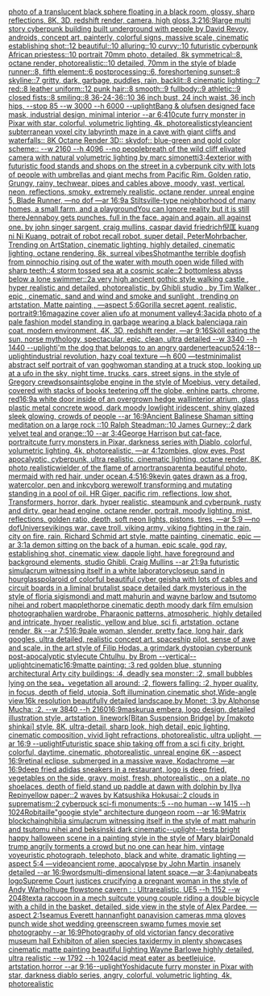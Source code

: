 [photo of a translucent black sphere floating in a black room, glossy, sharp reflections, 8K, 3D, redshift render, camera, high gloss,](https://www.ebank.nz/aiartgenerator?category=photo%20of%20a%20translucent%20black%20sphere%20floating%20in%20a%20black%20room%2C%20glossy%2C%20sharp%20reflections%2C%208K%2C%203D%2C%20redshift%20render%2C%20camera%2C%20high%20gloss%2C)[3:2](https://www.ebank.nz/aiartgenerator?category=3%3A2)[16:9](https://www.ebank.nz/aiartgenerator?category=16%3A9)[large multi story cyberpunk building built underground with people by David Revoy, androids, concept art, painterly, colorful signs, massive scale, cinematic establishing shot::12 beautiful::10 alluring::10 curvy::10 futuristic cyberpunk African priestess::10 portrait 70mm photo, detailed, 8k symmetrical::8, octane render, photorealistic::10 detailed, 70mm in the style of blade runner::8, fifth element::6 postprocessing::6, foreshortening sunset::8 skyline::7 gritty, dark, garbage, puddles, rain, backlit::8 cinematic lighting::7 red::8 leather uniform::12 punk hair::8 smooth::9 fullbody::9 athletic::9 closed fists::8 smiling::8 36-24-36::10 36 inch bust, 24 inch waist, 36 inch hips, --stop 85 --w 3000 --h 6000 --uplight](https://www.ebank.nz/aiartgenerator?category=large%20multi%20story%20cyberpunk%20building%20built%20underground%20with%20people%20by%20David%20Revoy%2C%20androids%2C%20concept%20art%2C%20painterly%2C%20colorful%20signs%2C%20massive%20scale%2C%20cinematic%20establishing%20shot%3A%3A12%20beautiful%3A%3A10%20alluring%3A%3A10%20curvy%3A%3A10%20futuristic%20cyberpunk%20African%20priestess%3A%3A10%20portrait%2070mm%20photo%2C%20detailed%2C%208k%20symmetrical%3A%3A8%2C%20octane%20render%2C%20photorealistic%3A%3A10%20detailed%2C%2070mm%20in%20the%20style%20of%20blade%20runner%3A%3A8%2C%20fifth%20element%3A%3A6%20postprocessing%3A%3A6%2C%20foreshortening%20sunset%3A%3A8%20skyline%3A%3A7%20gritty%2C%20dark%2C%20garbage%2C%20puddles%2C%20rain%2C%20backlit%3A%3A8%20cinematic%20lighting%3A%3A7%20red%3A%3A8%20leather%20uniform%3A%3A12%20punk%20hair%3A%3A8%20smooth%3A%3A9%20fullbody%3A%3A9%20athletic%3A%3A9%20closed%20fists%3A%3A8%20smiling%3A%3A8%2036-24-36%3A%3A10%2036%20inch%20bust%2C%2024%20inch%20waist%2C%2036%20inch%20hips%2C%20--stop%2085%20--w%203000%20--h%206000%20--uplight)[Bang & olufsen designed face mask, industrial design, minimal interior --ar 6:4](https://www.ebank.nz/aiartgenerator?category=Bang%20%26%20olufsen%20designed%20face%20mask%2C%20industrial%20design%2C%20minimal%20interior%20--ar%206%3A4)[10](https://www.ebank.nz/aiartgenerator?category=10)[cute furry monster in Pixar with star, colorful, volumetric lighting, 4k, photorealistic](https://www.ebank.nz/aiartgenerator?category=cute%20furry%20monster%20in%20Pixar%20with%20star%2C%20colorful%2C%20volumetric%20lighting%2C%204k%2C%20photorealistic)[style](https://www.ebank.nz/aiartgenerator?category=style)[ancient subterranean voxel city labyrinth maze in a cave with giant cliffs and waterfalls:: 8K Octane Render 3D:: skydof:: blue-green and gold color scheme::   --w 2160  --h 4096 --no people](https://www.ebank.nz/aiartgenerator?category=ancient%20subterranean%20voxel%20city%20labyrinth%20maze%20in%20a%20cave%20with%20giant%20cliffs%20and%20waterfalls%3A%3A%208K%20Octane%20Render%203D%3A%3A%20skydof%3A%3A%20blue-green%20and%20gold%20color%20scheme%3A%3A%20%20%20--w%202160%20%20--h%204096%20--no%20people)[breath of the wild cliff elivated camera with natural volumetric lighting by marc simonetti](https://www.ebank.nz/aiartgenerator?category=breath%20of%20the%20wild%20cliff%20elivated%20camera%20with%20natural%20volumetric%20lighting%20by%20marc%20simonetti)[3:4](https://www.ebank.nz/aiartgenerator?category=3%3A4)[exterior with futuristic food stands and shops on the street in a cyberpunk city with lots of people with umbrellas and giant mechs from Pacific Rim. Golden ratio, Grungy, rainy, techwear, pipes and cables above, moody, vast, vertical, neon, reflections, smoky, extremely realistic, octane render, unreal engine 5, Blade Runner, —no dof —ar 16:9](https://www.ebank.nz/aiartgenerator?category=exterior%20with%20futuristic%20food%20stands%20and%20shops%20on%20the%20street%20in%20a%20cyberpunk%20city%20with%20lots%20of%20people%20with%20umbrellas%20and%20giant%20mechs%20from%20Pacific%20Rim.%20Golden%20ratio%2C%20Grungy%2C%20rainy%2C%20techwear%2C%20pipes%20and%20cables%20above%2C%20moody%2C%20vast%2C%20vertical%2C%20neon%2C%20reflections%2C%20smoky%2C%20extremely%20realistic%2C%20octane%20render%2C%20unreal%20engine%205%2C%20Blade%20Runner%2C%20%E2%80%94no%20dof%20%E2%80%94ar%2016%3A9)[a Stiltsville-type neighborhood of many homes, a small farm, and a playground](https://www.ebank.nz/aiartgenerator?category=a%20Stiltsville-type%20neighborhood%20of%20many%20homes%2C%20a%20small%20farm%2C%20and%20a%20playground)[You can Ignore reality but it is still there](https://www.ebank.nz/aiartgenerator?category=You%20can%20Ignore%20reality%20but%20it%20is%20still%20there)[Jenna](https://www.ebank.nz/aiartgenerator?category=Jenna)[boy gets punches. full in the face. again and again. all against one. by john singer sargent, craig mullins, caspar david friedrich](https://www.ebank.nz/aiartgenerator?category=boy%20gets%20punches.%20full%20in%20the%20face.%20again%20and%20again.%20all%20against%20one.%20by%20john%20singer%20sargent%2C%20craig%20mullins%2C%20caspar%20david%20friedrich)[倪匡 kuang ni Ni Kuang,  potrait of robot recall robot, super detail, PeterMohrbacher, Trending on ArtStation, cinematic lighting, highly detailed, cinematic lighting, octane rendering, 8k, surreal vibes](https://www.ebank.nz/aiartgenerator?category=%E5%80%AA%E5%8C%A1%20kuang%20ni%20Ni%20Kuang%2C%20%20potrait%20of%20robot%20recall%20robot%2C%20super%20detail%2C%20PeterMohrbacher%2C%20Trending%20on%20ArtStation%2C%20cinematic%20lighting%2C%20highly%20detailed%2C%20cinematic%20lighting%2C%20octane%20rendering%2C%208k%2C%20surreal%20vibes)[Shot](https://www.ebank.nz/aiartgenerator?category=Shot)[man](https://www.ebank.nz/aiartgenerator?category=man)[the terrible dogfish from pinnochio rising out of the water with mouth open wide filled with sharp teeth::4 storm tossed sea at a cosmic scale::2 bottomless abyss below a lone swimmer::2](https://www.ebank.nz/aiartgenerator?category=the%20terrible%20dogfish%20from%20pinnochio%20rising%20out%20of%20the%20water%20with%20mouth%20open%20wide%20filled%20with%20sharp%20teeth%3A%3A4%20storm%20tossed%20sea%20at%20a%20cosmic%20scale%3A%3A2%20bottomless%20abyss%20below%20a%20lone%20swimmer%3A%3A2)[a very high ancient gothic style walking castle , hyper realistic and detailed, photorealistic, by Ghibli studio , by Tim Walker , epic , cinematic, sand and wind and smoke and sunlight , trending on artstation, Matte painting , —aspect 5:6](https://www.ebank.nz/aiartgenerator?category=a%20very%20high%20ancient%20gothic%20style%20walking%20castle%20%2C%20hyper%20realistic%20and%20detailed%2C%20photorealistic%2C%20by%20Ghibli%20studio%20%2C%20by%20Tim%20Walker%20%2C%20epic%20%2C%20cinematic%2C%20sand%20and%20wind%20and%20smoke%20and%20sunlight%20%2C%20trending%20on%20artstation%2C%20Matte%20painting%20%2C%20%E2%80%94aspect%205%3A6)[Gorilla secret agent, realistic, portrait](https://www.ebank.nz/aiartgenerator?category=Gorilla%20secret%20agent%2C%20realistic%2C%20portrait)[9:16](https://www.ebank.nz/aiartgenerator?category=9%3A16)[magazine cover alien ufo at monument valley](https://www.ebank.nz/aiartgenerator?category=magazine%20cover%20alien%20ufo%20at%20monument%20valley)[4:3](https://www.ebank.nz/aiartgenerator?category=4%3A3)[acid](https://www.ebank.nz/aiartgenerator?category=acid)[a photo of a pale fashion model standing in garbage wearing a black balenciaga rain coat, modern environment, 4K, 3D, redshift render, —ar 9:16](https://www.ebank.nz/aiartgenerator?category=a%20photo%20of%20a%20pale%20fashion%20model%20standing%20in%20garbage%20wearing%20a%20black%20balenciaga%20rain%20coat%2C%20modern%20environment%2C%204K%2C%203D%2C%20redshift%20render%2C%20%E2%80%94ar%209%3A16)[Sköll eating the sun, norse mythology, spectacular, epic, clean, ultra detailed --w 3340 --h 1440 --uplight](https://www.ebank.nz/aiartgenerator?category=Sk%C3%B6ll%20eating%20the%20sun%2C%20norse%20mythology%2C%20spectacular%2C%20epic%2C%20clean%2C%20ultra%20detailed%20--w%203340%20--h%201440%20--uplight)[i'm the dog that belongs to an angry gardener](https://www.ebank.nz/aiartgenerator?category=i%27m%20the%20dog%20that%20belongs%20to%20an%20angry%20gardener)[teacup](https://www.ebank.nz/aiartgenerator?category=teacup)[5](https://www.ebank.nz/aiartgenerator?category=5)[24:18](https://www.ebank.nz/aiartgenerator?category=24%3A18)[--uplight](https://www.ebank.nz/aiartgenerator?category=--uplight)[industrial revolution, hazy coal texture —h 600 —test](https://www.ebank.nz/aiartgenerator?category=industrial%20revolution%2C%20hazy%20coal%20texture%20%E2%80%94h%20600%20%E2%80%94test)[minimalist abstract self portrait of van gogh](https://www.ebank.nz/aiartgenerator?category=minimalist%20abstract%20self%20portrait%20of%20van%20gogh)[woman standing at a truck stop, looking up at a ufo in the sky, night time, trucks, cars, street signs, in the style of Gregory crewdson](https://www.ebank.nz/aiartgenerator?category=woman%20standing%20at%20a%20truck%20stop%2C%20looking%20up%20at%20a%20ufo%20in%20the%20sky%2C%20night%20time%2C%20trucks%2C%20cars%2C%20street%20signs%2C%20in%20the%20style%20of%20Gregory%20crewdson)[saints](https://www.ebank.nz/aiartgenerator?category=saints)[globe engine in the style of Moebius, very detailed, covered with stacks of books teetering off the globe, enhine parts, chrome, red](https://www.ebank.nz/aiartgenerator?category=globe%20engine%20in%20the%20style%20of%20Moebius%2C%20very%20detailed%2C%20covered%20with%20stacks%20of%20books%20teetering%20off%20the%20globe%2C%20enhine%20parts%2C%20chrome%2C%20red)[16:9](https://www.ebank.nz/aiartgenerator?category=16%3A9)[a white door inside of an overgrown hedge wall](https://www.ebank.nz/aiartgenerator?category=a%20white%20door%20inside%20of%20an%20overgrown%20hedge%20wall)[interior atrium, glass plastic metal concrete wood, dark moody lowlight iridescent, shiny glazed sleek glowing, crowds of people --ar 16:9](https://www.ebank.nz/aiartgenerator?category=interior%20atrium%2C%20glass%20plastic%20metal%20concrete%20wood%2C%20dark%20moody%20lowlight%20iridescent%2C%20shiny%20glazed%20sleek%20glowing%2C%20crowds%20of%20people%20--ar%2016%3A9)[Ancient Balinese Shaman sitting meditation on a large rock ::10 Ralph Steadman::10 James Gurney::2 dark velvet teal and orange::10 --ar 3:4](https://www.ebank.nz/aiartgenerator?category=Ancient%20Balinese%20Shaman%20sitting%20meditation%20on%20a%20large%20rock%20%3A%3A10%20Ralph%20Steadman%3A%3A10%20James%20Gurney%3A%3A2%20dark%20velvet%20teal%20and%20orange%3A%3A10%20--ar%203%3A4)[George Harrison but cat-face, portrait](https://www.ebank.nz/aiartgenerator?category=George%20Harrison%20but%20cat-face%2C%20portrait)[cute furry monsters in Pixar, darkness series with Diablo, colorful, volumetric lighting, 4k, photorealistic, —ar 4:1](https://www.ebank.nz/aiartgenerator?category=cute%20furry%20monsters%20in%20Pixar%2C%20darkness%20series%20with%20Diablo%2C%20colorful%2C%20volumetric%20lighting%2C%204k%2C%20photorealistic%2C%20%E2%80%94ar%204%3A1)[zombies, glow eyes, Post apocalyptic, cyberpunk, ultra realistic, cinematic lighting, octane render, 8K, photo realistic](https://www.ebank.nz/aiartgenerator?category=zombies%2C%20glow%20eyes%2C%20Post%20apocalyptic%2C%20cyberpunk%2C%20ultra%20realistic%2C%20cinematic%20lighting%2C%20octane%20render%2C%208K%2C%20photo%20realistic)[wielder of the flame of arnor](https://www.ebank.nz/aiartgenerator?category=wielder%20of%20the%20flame%20of%20arnor)[transparent](https://www.ebank.nz/aiartgenerator?category=transparent)[a beautiful photo, mermaid with red hair, under ocean,](https://www.ebank.nz/aiartgenerator?category=a%20beautiful%20photo%2C%20mermaid%20with%20red%20hair%2C%20under%20ocean%2C)[4:5](https://www.ebank.nz/aiartgenerator?category=4%3A5)[16:9](https://www.ebank.nz/aiartgenerator?category=16%3A9)[kevin gates drawn as a frog, watercolor, pen and ink](https://www.ebank.nz/aiartgenerator?category=kevin%20gates%20drawn%20as%20a%20frog%2C%20watercolor%2C%20pen%20and%20ink)[cyborg werewolf transforming and mutating standing in a pool of oil.  HR Giger, pacific rim, reflections, low shot, Transformers, horror, dark, hyper realistic, steampunk and cyberpunk, rusty and dirty, gear head engine, octane render, portrait, moody lighting, mist, reflections, golden ratio, depth, soft neon lights, pistons, tires, —ar 5:9 —no dof](https://www.ebank.nz/aiartgenerator?category=cyborg%20werewolf%20transforming%20and%20mutating%20standing%20in%20a%20pool%20of%20oil.%20%20HR%20Giger%2C%20pacific%20rim%2C%20reflections%2C%20low%20shot%2C%20Transformers%2C%20horror%2C%20dark%2C%20hyper%20realistic%2C%20steampunk%20and%20cyberpunk%2C%20rusty%20and%20dirty%2C%20gear%20head%20engine%2C%20octane%20render%2C%20portrait%2C%20moody%20lighting%2C%20mist%2C%20reflections%2C%20golden%20ratio%2C%20depth%2C%20soft%20neon%20lights%2C%20pistons%2C%20tires%2C%20%E2%80%94ar%205%3A9%20%E2%80%94no%20dof)[Universe](https://www.ebank.nz/aiartgenerator?category=Universe)[vikings war, cave troll, viking army, viking fighting in the rain, city on fire, rain, Richard Schmid  art style, matte painting, cinematic, epic —ar 3:1](https://www.ebank.nz/aiartgenerator?category=vikings%20war%2C%20cave%20troll%2C%20viking%20army%2C%20viking%20fighting%20in%20the%20rain%2C%20city%20on%20fire%2C%20rain%2C%20Richard%20Schmid%20%20art%20style%2C%20matte%20painting%2C%20cinematic%2C%20epic%20%E2%80%94ar%203%3A1)[a demon sitting on the back of a human.  epic scale, god ray, establishing shot, cinematic view, dapple light, have foreground and background elements, studio Ghibli, Craig Mullins --ar 21:9](https://www.ebank.nz/aiartgenerator?category=a%20demon%20sitting%20on%20the%20back%20of%20a%20human.%20%20epic%20scale%2C%20god%20ray%2C%20establishing%20shot%2C%20cinematic%20view%2C%20dapple%20light%2C%20have%20foreground%20and%20background%20elements%2C%20studio%20Ghibli%2C%20Craig%20Mullins%20--ar%2021%3A9)[a futuristic simulacrum witnessing itself in a white laboratory](https://www.ebank.nz/aiartgenerator?category=a%20futuristic%20simulacrum%20witnessing%20itself%20in%20a%20white%20laboratory)[closeup sand in hourglass](https://www.ebank.nz/aiartgenerator?category=closeup%20sand%20in%20hourglass)[polaroid of colorful beautiful cyber geisha with lots of cables and circuit boards in a liminal brutalist space detailed dark mysterious in the style of floria sigismondi and matt mahurin and wayne barlow and tsutomo nihei and robert mapplethorpe cinematic depth moody dark film emulsion photograph](https://www.ebank.nz/aiartgenerator?category=polaroid%20of%20colorful%20beautiful%20cyber%20geisha%20with%20lots%20of%20cables%20and%20circuit%20boards%20in%20a%20liminal%20brutalist%20space%20detailed%20dark%20mysterious%20in%20the%20style%20of%20floria%20sigismondi%20and%20matt%20mahurin%20and%20wayne%20barlow%20and%20tsutomo%20nihei%20and%20robert%20mapplethorpe%20cinematic%20depth%20moody%20dark%20film%20emulsion%20photograph)[alien wardrobe, Pharaonic patterns, atmospheric, highly detailed and intricate, hyper realistic, yellow and blue, sci fi, artstation, octane render, 8k --ar 7:5](https://www.ebank.nz/aiartgenerator?category=alien%20wardrobe%2C%20Pharaonic%20patterns%2C%20atmospheric%2C%20highly%20detailed%20and%20intricate%2C%20hyper%20realistic%2C%20yellow%20and%20blue%2C%20sci%20fi%2C%20artstation%2C%20octane%20render%2C%208k%20--ar%207%3A5)[16:9](https://www.ebank.nz/aiartgenerator?category=16%3A9)[pale woman, slender, pretty face, long hair, dark googles, ultra detailed, realistic concept art. spaceship pilot. sense of awe and scale, in the art style of Filip Hodas, a grimdark dystopian cyberpunk post-apocalyptic style](https://www.ebank.nz/aiartgenerator?category=pale%20woman%2C%20slender%2C%20pretty%20face%2C%20long%20hair%2C%20dark%20googles%2C%20ultra%20detailed%2C%20realistic%20concept%20art.%20spaceship%20pilot.%20sense%20of%20awe%20and%20scale%2C%20in%20the%20art%20style%20of%20Filip%20Hodas%2C%20a%20grimdark%20dystopian%20cyberpunk%20post-apocalyptic%20style)[cute Chtulhu, by Brom --vertical](https://www.ebank.nz/aiartgenerator?category=cute%20Chtulhu%2C%20by%20Brom%20--vertical)[--uplight](https://www.ebank.nz/aiartgenerator?category=--uplight)[cinematic](https://www.ebank.nz/aiartgenerator?category=cinematic)[16:9](https://www.ebank.nz/aiartgenerator?category=16%3A9)[matte painting: :3 red golden blue, stunning architectural Arty city buildings: :4, deadly sea monster: :2, small bubbles lying on the sea，vegetation all around: :2, flowers falling: :2, hyper quality, in focus, depth of field, utopia, Soft illumination,cinematic shot,Wide-angle view,16k resolution beautifully detailed landscape.by Monet: :3,by Alphonse Mucha: :2. --w 3840 --h 2160](https://www.ebank.nz/aiartgenerator?category=matte%20painting%3A%20%3A3%20red%20golden%20blue%2C%20stunning%20architectural%20Arty%20city%20buildings%3A%20%3A4%2C%20deadly%20sea%20monster%3A%20%3A2%2C%20small%20bubbles%20lying%20on%20the%20sea%EF%BC%8Cvegetation%20all%20around%3A%20%3A2%2C%20flowers%20falling%3A%20%3A2%2C%20hyper%20quality%2C%20in%20focus%2C%20depth%20of%20field%2C%20utopia%2C%20Soft%20illumination%2Ccinematic%20shot%2CWide-angle%20view%2C16k%20resolution%20beautifully%20detailed%20landscape.by%20Monet%3A%20%3A3%2Cby%20Alphonse%20Mucha%3A%20%3A2.%20--w%203840%20--h%202160)[16:9](https://www.ebank.nz/aiartgenerator?category=16%3A9)[mask](https://www.ebank.nz/aiartgenerator?category=mask)[urua embera, logo design, detailed illustration style, artstation, linework](https://www.ebank.nz/aiartgenerator?category=urua%20embera%2C%20logo%20design%2C%20detailed%20illustration%20style%2C%20artstation%2C%20linework)[[Bitan Suspension Bridge] by [makoto shinkai] style, 8K, ultra-detail, sharp look, high detail, epic lighting, cinematic composition, vivid light refractions, photorealistic, ultra uplight, —ar 16:9 --uplight](https://www.ebank.nz/aiartgenerator?category=%5BBitan%20Suspension%20Bridge%5D%20by%20%5Bmakoto%20shinkai%5D%20style%2C%208K%2C%20ultra-detail%2C%20sharp%20look%2C%20high%20detail%2C%20epic%20lighting%2C%20cinematic%20composition%2C%20vivid%20light%20refractions%2C%20photorealistic%2C%20ultra%20uplight%2C%20%E2%80%94ar%2016%3A9%20--uplight)[Futuristic space ship taking off from a sci fi city, bright, colorful, daytime, cinematic, photorealistic, unreal engine 6K --aspect 16:9](https://www.ebank.nz/aiartgenerator?category=Futuristic%20space%20ship%20taking%20off%20from%20a%20sci%20fi%20city%2C%20bright%2C%20colorful%2C%20daytime%2C%20cinematic%2C%20photorealistic%2C%20unreal%20engine%206K%20--aspect%2016%3A9)[retinal eclipse, submerged in a massive wave, Kodachrome —ar 16:9](https://www.ebank.nz/aiartgenerator?category=retinal%20eclipse%2C%20submerged%20in%20a%20massive%20wave%2C%20Kodachrome%20%E2%80%94ar%2016%3A9)[deep fried adidas sneakers in a restaurant, logo is deep fried, vegetables on the side, gravy, moist, fresh, photorealistic,, on a plate, no shoelaces, depth of field,](https://www.ebank.nz/aiartgenerator?category=deep%20fried%20adidas%20sneakers%20in%20a%20restaurant%2C%20logo%20is%20deep%20fried%2C%20vegetables%20on%20the%20side%2C%20gravy%2C%20moist%2C%20fresh%2C%20photorealistic%2C%2C%20on%20a%20plate%2C%20no%20shoelaces%2C%20depth%20of%20field%2C)[stand up paddle at dawn with dolphin by Ilya Repin](https://www.ebank.nz/aiartgenerator?category=stand%20up%20paddle%20at%20dawn%20with%20dolphin%20by%20Ilya%20Repin)[yellow paper::2 waves by Katsushika Hokusai::2 clouds in suprematism::2 cyberpuck sci-fi monuments::5 --no human --w 1415 --h 1024](https://www.ebank.nz/aiartgenerator?category=yellow%20paper%3A%3A2%20waves%20by%20Katsushika%20Hokusai%3A%3A2%20clouds%20in%20suprematism%3A%3A2%20cyberpuck%20sci-fi%20monuments%3A%3A5%20--no%20human%20--w%201415%20--h%201024)[Robitaille](https://www.ebank.nz/aiartgenerator?category=Robitaille)["googie style"  architecture dungeon room --ar 16:9](https://www.ebank.nz/aiartgenerator?category=%22googie%20style%22%20%20architecture%20dungeon%20room%20--ar%2016%3A9)[Matrix blockchain](https://www.ebank.nz/aiartgenerator?category=Matrix%20blockchain)[ghibli](https://www.ebank.nz/aiartgenerator?category=ghibli)[a simulacrum witnessing itself in the style of matt mahurin and tsutomu nihei and beksinski dark cinematic](https://www.ebank.nz/aiartgenerator?category=a%20simulacrum%20witnessing%20itself%20in%20the%20style%20of%20matt%20mahurin%20and%20tsutomu%20nihei%20and%20beksinski%20dark%20cinematic)[--uplight](https://www.ebank.nz/aiartgenerator?category=--uplight)[--test](https://www.ebank.nz/aiartgenerator?category=--test)[a bright happy halloween scene in a painting style in the style of Mary blair](https://www.ebank.nz/aiartgenerator?category=a%20bright%20happy%20halloween%20scene%20in%20a%20painting%20style%20in%20the%20style%20of%20Mary%20blair)[Donald trump angrily torments a crowd but no one can hear him, vintage voyeuristic photograph, telephoto, black and white, dramatic lighting —aspect 5:4 —video](https://www.ebank.nz/aiartgenerator?category=Donald%20trump%20angrily%20torments%20a%20crowd%20but%20no%20one%20can%20hear%20him%2C%20vintage%20voyeuristic%20photograph%2C%20telephoto%2C%20black%20and%20white%2C%20dramatic%20lighting%20%E2%80%94aspect%205%3A4%20%E2%80%94video)[ancient rome, apocalypse by John Martin, insanely detailed --ar 16:9](https://www.ebank.nz/aiartgenerator?category=ancient%20rome%2C%20apocalypse%20by%20John%20Martin%2C%20insanely%20detailed%20--ar%2016%3A9)[words](https://www.ebank.nz/aiartgenerator?category=words)[multi-dimensional latent space,—ar 3:4](https://www.ebank.nz/aiartgenerator?category=multi-dimensional%20latent%20space%2C%E2%80%94ar%203%3A4)[anjunabeats logo](https://www.ebank.nz/aiartgenerator?category=anjunabeats%20logo)[Supreme Court justices crucifying a pregnant woman in the style of Andy Warhol](https://www.ebank.nz/aiartgenerator?category=Supreme%20Court%20justices%20crucifying%20a%20pregnant%20woman%20in%20the%20style%20of%20Andy%20Warhol)[huge flowstone cavern  : : Ultrarealistic, UE5 --h 1152 --w 2048](https://www.ebank.nz/aiartgenerator?category=huge%20flowstone%20cavern%20%20%3A%20%3A%20Ultrarealistic%2C%20UE5%20--h%201152%20--w%202048)[text](https://www.ebank.nz/aiartgenerator?category=text)[a raccoon in a mech suit](https://www.ebank.nz/aiartgenerator?category=a%20raccoon%20in%20a%20mech%20suit)[cute young couple riding a double bicycle with a child in the basket, detailed, side view in the style of Alex Pardee, —aspect 2:1](https://www.ebank.nz/aiartgenerator?category=cute%20young%20couple%20riding%20a%20double%20bicycle%20with%20a%20child%20in%20the%20basket%2C%20detailed%2C%20side%20view%20in%20the%20style%20of%20Alex%20Pardee%2C%20%E2%80%94aspect%202%3A1)[seamus Everett hannan](https://www.ebank.nz/aiartgenerator?category=seamus%20Everett%20hannan)[fight panavision cameras mma gloves punch wide shot wedding greenscreen swamp fumes movie set photography --ar 16:9](https://www.ebank.nz/aiartgenerator?category=fight%20panavision%20cameras%20mma%20gloves%20punch%20wide%20shot%20wedding%20greenscreen%20swamp%20fumes%20movie%20set%20photography%20--ar%2016%3A9)[Photography of old victorian fancy decorative museum hall Exhibiton of alien species taxidermy in plenty showcases cinematic matte painting beautiful lighting Wayne Barlowe highly detailed, ultra realistic --w 1792 --h 1024](https://www.ebank.nz/aiartgenerator?category=Photography%20of%20old%20victorian%20fancy%20decorative%20museum%20hall%20Exhibiton%20of%20alien%20species%20taxidermy%20in%20plenty%20showcases%20cinematic%20matte%20painting%20beautiful%20lighting%20Wayne%20Barlowe%20highly%20detailed%2C%20ultra%20realistic%20--w%201792%20--h%201024)[acid meat eater as beetlejuice, artstation,horror --ar 9:16](https://www.ebank.nz/aiartgenerator?category=acid%20meat%20eater%20as%20beetlejuice%2C%20artstation%2Chorror%20--ar%209%3A16)[--uplight](https://www.ebank.nz/aiartgenerator?category=--uplight)[Yoshida](https://www.ebank.nz/aiartgenerator?category=Yoshida)[cute furry monster in Pixar with star, darkness diablo series, angry, colorful, volumetric lighting, 4k, photorealistic](https://www.ebank.nz/aiartgenerator?category=cute%20furry%20monster%20in%20Pixar%20with%20star%2C%20darkness%20diablo%20series%2C%20angry%2C%20colorful%2C%20volumetric%20lighting%2C%204k%2C%20photorealistic)